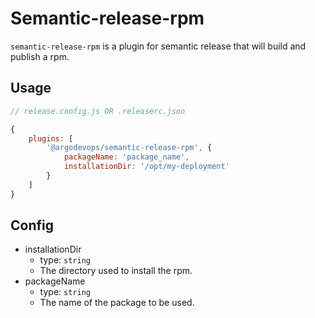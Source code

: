 # Semantic-release-rpm
`semantic-release-rpm` is a plugin for semantic release that will build and publish a rpm.

## Usage

``` js
// release.config.js OR .releaserc.json

{
    plugins: [
        '@argodevops/semantic-release-rpm', {
            packageName: 'package_name',
            installationDir: '/opt/my-deployment'
        }
    ]
}
```

## Config
- installationDir
    - type: `string`
    - The directory used to install the rpm.
- packageName
    - type: `string`
    - The name of the package to be used.
